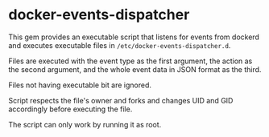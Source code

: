 # docker-events-dispatcher

This gem provides an executable script that listens for events from
dockerd and executes executable files in
`/etc/docker-events-dispatcher.d`.

Files are executed with the event type as the first argument,
the action as the second argument, and the whole event data in JSON
format as the third.

Files not having executable bit are ignored.

Script respects the file's owner and forks and changes UID and GID
accordingly before executing the file.

The script can only work by running it as root.
